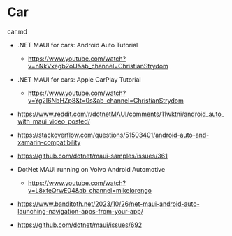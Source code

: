 # Car

car.md

*   .NET MAUI for cars: Android Auto Tutorial

    *   https://www.youtube.com/watch?v=nNkVxegb2oU&ab_channel=ChristianStrydom

*   .NET MAUI for cars: Apple CarPlay Tutorial

    *   https://www.youtube.com/watch?v=Yg2I6NbHZp8&t=0s&ab_channel=ChristianStrydom

*   https://www.reddit.com/r/dotnetMAUI/comments/11wktni/android_auto_with_maui_video_posted/

*   https://stackoverflow.com/questions/51503401/android-auto-and-xamarin-compatibility

*   https://github.com/dotnet/maui-samples/issues/361

*   DotNet MAUI running on Volvo Android Automotive

    *   https://www.youtube.com/watch?v=L8xfeQrwE04&ab_channel=mikelorengo

*   https://www.banditoth.net/2023/10/26/net-maui-android-auto-launching-navigation-apps-from-your-app/

*   https://github.com/dotnet/maui/issues/692
